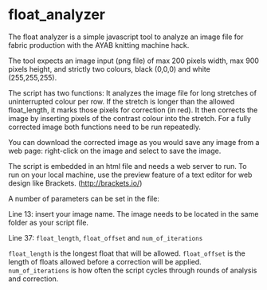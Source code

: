 # float_analyzer

The float analyzer is a simple javascript tool to analyze an image file for fabric production with the AYAB knitting machine hack.

The tool expects an image input (png file) of max 200 pixels width, max 900 pixels height, and strictly two colours, black (0,0,0) and white (255,255,255). 

The script has two functions: 
It analyzes the image file for long stretches of uninterrupted colour per row. If the stretch is longer than the allowed float_length, it marks those pixels for correction (in red). 
It then corrects the image by inserting pixels of the contrast colour into the stretch. 
For a fully corrected image both functions need to be run repeatedly. 

You can download the corrected image as you would save any image from a web page: right-click on the image and select to save the image. 

The script is embedded in an html file and needs a web server to run. To run on your local machine, use the preview feature of a text editor for web design like Brackets. (http://brackets.io/)

A number of parameters can be set in the file:

Line 13: insert your image name. The image needs to be located in the same folder as your script file. 

Line 37: `float_length`, `float_offset` and `num_of_iterations`

`float_length` is the longest float that will be allowed. 
`float_offset` is the length of floats allowed before a correction will be applied. 
`num_of_iterations` is how often the script cycles through rounds of analysis and correction. 

